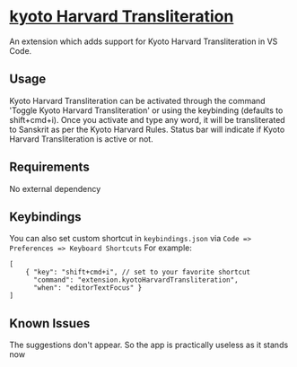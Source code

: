 # [kyoto Harvard Transliteration](https://github.com/eadaradhiraj/kyoto-harvard-transliteration)


An extension which adds support for Kyoto Harvard Transliteration in VS Code.

## Usage

Kyoto Harvard Transliteration can be activated through the command 'Toggle Kyoto Harvard Transliteration' or using the keybinding (defaults to shift+cmd+i). Once you activate and type any word, it will be transliterated to Sanskrit as per the Kyoto Harvard Rules. Status bar will indicate if Kyoto Harvard Transliteration is active or not.

## Requirements

No external dependency


## Keybindings

You can also set custom shortcut in `keybindings.json` via `Code => Preferences => Keyboard Shortcuts`
For example:

```
[
    { "key": "shift+cmd+i", // set to your favorite shortcut
      "command": "extension.kyotoHarvardTransliteration",
      "when": "editorTextFocus" }
]
```

## Known Issues

The suggestions don't appear. So the app is practically useless as it stands now

